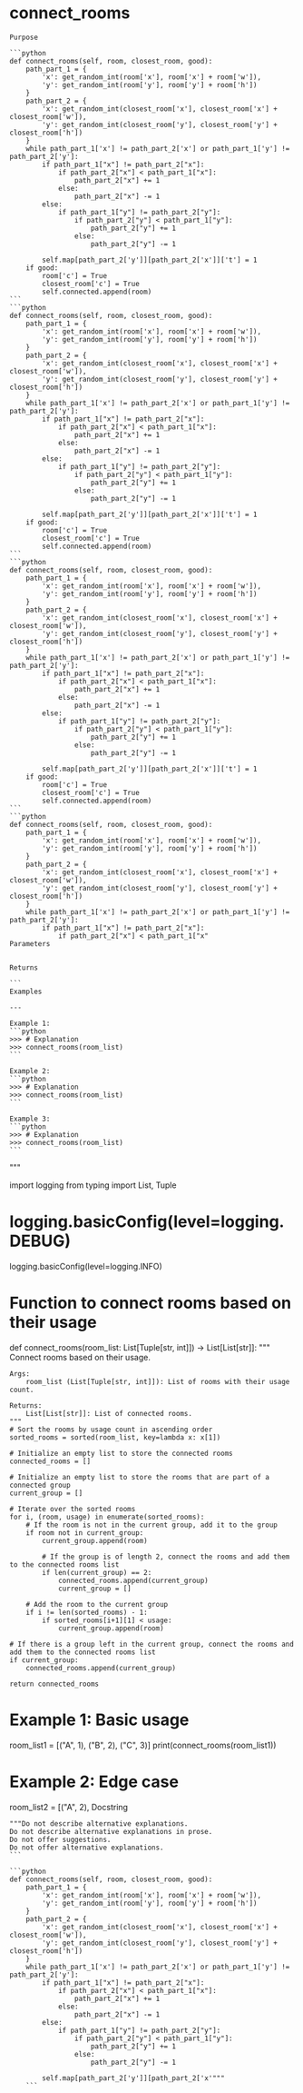 # connect_rooms

    Purpose

    ```python
    def connect_rooms(self, room, closest_room, good):
        path_part_1 = {
            'x': get_random_int(room['x'], room['x'] + room['w']),
            'y': get_random_int(room['y'], room['y'] + room['h'])
        }
        path_part_2 = {
            'x': get_random_int(closest_room['x'], closest_room['x'] + closest_room['w']),
            'y': get_random_int(closest_room['y'], closest_room['y'] + closest_room['h'])
        }
        while path_part_1['x'] != path_part_2['x'] or path_part_1['y'] != path_part_2['y']:
            if path_part_1["x"] != path_part_2["x"]:
                if path_part_2["x"] < path_part_1["x"]:
                    path_part_2["x"] += 1
                else:
                    path_part_2["x"] -= 1
            else:
                if path_part_1["y"] != path_part_2["y"]:
                    if path_part_2["y"] < path_part_1["y"]:
                        path_part_2["y"] += 1
                    else:
                        path_part_2["y"] -= 1

            self.map[path_part_2['y']][path_part_2['x']]['t'] = 1
        if good:
            room['c'] = True
            closest_room['c'] = True
            self.connected.append(room)
    ```
    ```python
    def connect_rooms(self, room, closest_room, good):
        path_part_1 = {
            'x': get_random_int(room['x'], room['x'] + room['w']),
            'y': get_random_int(room['y'], room['y'] + room['h'])
        }
        path_part_2 = {
            'x': get_random_int(closest_room['x'], closest_room['x'] + closest_room['w']),
            'y': get_random_int(closest_room['y'], closest_room['y'] + closest_room['h'])
        }
        while path_part_1['x'] != path_part_2['x'] or path_part_1['y'] != path_part_2['y']:
            if path_part_1["x"] != path_part_2["x"]:
                if path_part_2["x"] < path_part_1["x"]:
                    path_part_2["x"] += 1
                else:
                    path_part_2["x"] -= 1
            else:
                if path_part_1["y"] != path_part_2["y"]:
                    if path_part_2["y"] < path_part_1["y"]:
                        path_part_2["y"] += 1
                    else:
                        path_part_2["y"] -= 1

            self.map[path_part_2['y']][path_part_2['x']]['t'] = 1
        if good:
            room['c'] = True
            closest_room['c'] = True
            self.connected.append(room)
    ```
    ```python
    def connect_rooms(self, room, closest_room, good):
        path_part_1 = {
            'x': get_random_int(room['x'], room['x'] + room['w']),
            'y': get_random_int(room['y'], room['y'] + room['h'])
        }
        path_part_2 = {
            'x': get_random_int(closest_room['x'], closest_room['x'] + closest_room['w']),
            'y': get_random_int(closest_room['y'], closest_room['y'] + closest_room['h'])
        }
        while path_part_1['x'] != path_part_2['x'] or path_part_1['y'] != path_part_2['y']:
            if path_part_1["x"] != path_part_2["x"]:
                if path_part_2["x"] < path_part_1["x"]:
                    path_part_2["x"] += 1
                else:
                    path_part_2["x"] -= 1
            else:
                if path_part_1["y"] != path_part_2["y"]:
                    if path_part_2["y"] < path_part_1["y"]:
                        path_part_2["y"] += 1
                    else:
                        path_part_2["y"] -= 1

            self.map[path_part_2['y']][path_part_2['x']]['t'] = 1
        if good:
            room['c'] = True
            closest_room['c'] = True
            self.connected.append(room)
    ```
    ```python
    def connect_rooms(self, room, closest_room, good):
        path_part_1 = {
            'x': get_random_int(room['x'], room['x'] + room['w']),
            'y': get_random_int(room['y'], room['y'] + room['h'])
        }
        path_part_2 = {
            'x': get_random_int(closest_room['x'], closest_room['x'] + closest_room['w']),
            'y': get_random_int(closest_room['y'], closest_room['y'] + closest_room['h'])
        }
        while path_part_1['x'] != path_part_2['x'] or path_part_1['y'] != path_part_2['y']:
            if path_part_1["x"] != path_part_2["x"]:
                if path_part_2["x"] < path_part_1["x"
    Parameters

    
    Returns

    ```
    Examples

    ---
    
    Example 1:
    ```python
    >>> # Explanation
    >>> connect_rooms(room_list)
    ```
    
    Example 2:
    ```python
    >>> # Explanation
    >>> connect_rooms(room_list)
    ```
    
    Example 3:
    ```python
    >>> # Explanation
    >>> connect_rooms(room_list)
    ```

"""

import logging
from typing import List, Tuple

# logging.basicConfig(level=logging.DEBUG)
logging.basicConfig(level=logging.INFO)

# Function to connect rooms based on their usage
def connect_rooms(room_list: List[Tuple[str, int]]) -> List[List[str]]:
    """
    Connect rooms based on their usage.

    Args:
        room_list (List[Tuple[str, int]]): List of rooms with their usage count.

    Returns:
        List[List[str]]: List of connected rooms.
    """
    # Sort the rooms by usage count in ascending order
    sorted_rooms = sorted(room_list, key=lambda x: x[1])

    # Initialize an empty list to store the connected rooms
    connected_rooms = []

    # Initialize an empty list to store the rooms that are part of a connected group
    current_group = []

    # Iterate over the sorted rooms
    for i, (room, usage) in enumerate(sorted_rooms):
        # If the room is not in the current group, add it to the group
        if room not in current_group:
            current_group.append(room)

            # If the group is of length 2, connect the rooms and add them to the connected rooms list
            if len(current_group) == 2:
                connected_rooms.append(current_group)
                current_group = []

        # Add the room to the current group
        if i != len(sorted_rooms) - 1:
            if sorted_rooms[i+1][1] < usage:
                current_group.append(room)

    # If there is a group left in the current group, connect the rooms and add them to the connected rooms list
    if current_group:
        connected_rooms.append(current_group)

    return connected_rooms

# Example 1: Basic usage
room_list1 = [("A", 1), ("B", 2), ("C", 3)]
print(connect_rooms(room_list1))

# Example 2: Edge case
room_list2 = [("A", 2),
    Docstring

    """Do not describe alternative explanations.
    Do not describe alternative explanations in prose.
    Do not offer suggestions.
    Do not offer alternative explanations.
    ```
```
```python
def connect_rooms(self, room, closest_room, good):
    path_part_1 = {
        'x': get_random_int(room['x'], room['x'] + room['w']),
        'y': get_random_int(room['y'], room['y'] + room['h'])
    }
    path_part_2 = {
        'x': get_random_int(closest_room['x'], closest_room['x'] + closest_room['w']),
        'y': get_random_int(closest_room['y'], closest_room['y'] + closest_room['h'])
    }
    while path_part_1['x'] != path_part_2['x'] or path_part_1['y'] != path_part_2['y']:
        if path_part_1["x"] != path_part_2["x"]:
            if path_part_2["x"] < path_part_1["x"]:
                path_part_2["x"] += 1
            else:
                path_part_2["x"] -= 1
        else:
            if path_part_1["y"] != path_part_2["y"]:
                if path_part_2["y"] < path_part_1["y"]:
                    path_part_2["y"] += 1
                else:
                    path_part_2["y"] -= 1

        self.map[path_part_2['y']][path_part_2['x'"""
    ```